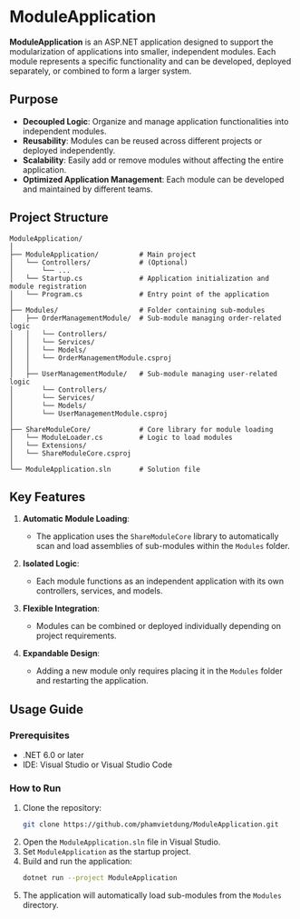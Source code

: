 
# ModuleApplication

**ModuleApplication** is an ASP.NET application designed to support the modularization of applications into smaller, independent modules. Each module represents a specific functionality and can be developed, deployed separately, or combined to form a larger system.

## Purpose

- **Decoupled Logic**: Organize and manage application functionalities into independent modules.
- **Reusability**: Modules can be reused across different projects or deployed independently.
- **Scalability**: Easily add or remove modules without affecting the entire application.
- **Optimized Application Management**: Each module can be developed and maintained by different teams.

## Project Structure
```
ModuleApplication/
│
├── ModuleApplication/          # Main project
│   └── Controllers/            # (Optional)
│       └── ...                 
│   └── Startup.cs              # Application initialization and module registration
│   └── Program.cs              # Entry point of the application
│
├── Modules/                    # Folder containing sub-modules
│   ├── OrderManagementModule/  # Sub-module managing order-related logic
│   │   └── Controllers/
│   │   └── Services/
│   │   └── Models/
│   │   └── OrderManagementModule.csproj
│   │
│   ├── UserManagementModule/   # Sub-module managing user-related logic
│       └── Controllers/
│       └── Services/
│       └── Models/
│       └── UserManagementModule.csproj
│
├── ShareModuleCore/            # Core library for module loading
│   └── ModuleLoader.cs         # Logic to load modules
│   └── Extensions/
│   └── ShareModuleCore.csproj
│
└── ModuleApplication.sln       # Solution file
```

## Key Features

1. **Automatic Module Loading**:
   - The application uses the `ShareModuleCore` library to automatically scan and load assemblies of sub-modules within the `Modules` folder.

2. **Isolated Logic**:
   - Each module functions as an independent application with its own controllers, services, and models.

3. **Flexible Integration**:
   - Modules can be combined or deployed individually depending on project requirements.

4. **Expandable Design**:
   - Adding a new module only requires placing it in the `Modules` folder and restarting the application.

## Usage Guide

### Prerequisites

- .NET 6.0 or later
- IDE: Visual Studio or Visual Studio Code

### How to Run

1. Clone the repository:
   ```bash
   git clone https://github.com/phamvietdung/ModuleApplication.git
   ```
2. Open the `ModuleApplication.sln` file in Visual Studio.
3. Set `ModuleApplication` as the startup project.
4. Build and run the application:
   ```bash
   dotnet run --project ModuleApplication
   ```
5. The application will automatically load sub-modules from the `Modules` directory.

